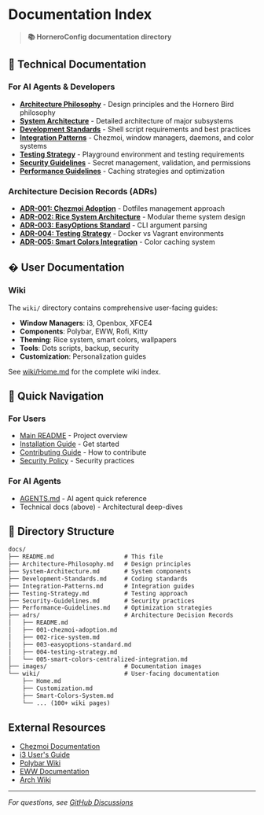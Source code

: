 # Documentation Index

> **📚 HorneroConfig documentation directory**

## 📑 Technical Documentation

### For AI Agents & Developers

- **[Architecture Philosophy](Architecture-Philosophy.md)** - Design principles and the Hornero Bird philosophy
- **[System Architecture](System-Architecture.md)** - Detailed architecture of major subsystems
- **[Development Standards](Development-Standards.md)** - Shell script requirements and best practices
- **[Integration Patterns](Integration-Patterns.md)** - Chezmoi, window managers, daemons, and color systems
- **[Testing Strategy](Testing-Strategy.md)** - Playground environment and testing requirements
- **[Security Guidelines](Security-Guidelines.md)** - Secret management, validation, and permissions
- **[Performance Guidelines](Performance-Guidelines.md)** - Caching strategies and optimization

### Architecture Decision Records (ADRs)

- **[ADR-001: Chezmoi Adoption](adrs/001-chezmoi-adoption.md)** - Dotfiles management approach
- **[ADR-002: Rice System Architecture](adrs/002-rice-system.md)** - Modular theme system design
- **[ADR-003: EasyOptions Standard](adrs/003-easyoptions-standard.md)** - CLI argument parsing
- **[ADR-004: Testing Strategy](adrs/004-testing-strategy.md)** - Docker vs Vagrant environments
- **[ADR-005: Smart Colors Integration](adrs/005-smart-colors-centralized-integration.md)** - Color caching system

## � User Documentation

### Wiki

The `wiki/` directory contains comprehensive user-facing guides:

- **Window Managers**: i3, Openbox, XFCE4
- **Components**: Polybar, EWW, Rofi, Kitty
- **Theming**: Rice system, smart colors, wallpapers
- **Tools**: Dots scripts, backup, security
- **Customization**: Personalization guides

See [wiki/Home.md](wiki/Home.md) for the complete wiki index.

## 🚀 Quick Navigation

### For Users

- [Main README](../README.md) - Project overview
- [Installation Guide](wiki/Home.md#-quick-installation) - Get started
- [Contributing Guide](../CONTRIBUTING.md) - How to contribute
- [Security Policy](../SECURITY.md) - Security practices

### For AI Agents

- [AGENTS.md](../AGENTS.md) - AI agent quick reference
- Technical docs (above) - Architectural deep-dives

## 📂 Directory Structure

```txt
docs/
├── README.md                    # This file
├── Architecture-Philosophy.md   # Design principles
├── System-Architecture.md       # System components
├── Development-Standards.md     # Coding standards
├── Integration-Patterns.md      # Integration guides
├── Testing-Strategy.md          # Testing approach
├── Security-Guidelines.md       # Security practices
├── Performance-Guidelines.md    # Optimization strategies
├── adrs/                        # Architecture Decision Records
│   ├── README.md
│   ├── 001-chezmoi-adoption.md
│   ├── 002-rice-system.md
│   ├── 003-easyoptions-standard.md
│   ├── 004-testing-strategy.md
│   └── 005-smart-colors-centralized-integration.md
├── images/                      # Documentation images
└── wiki/                        # User-facing documentation
    ├── Home.md
    ├── Customization.md
    ├── Smart-Colors-System.md
    └── ... (100+ wiki pages)
```

## External Resources

- [Chezmoi Documentation](https://www.chezmoi.io/)
- [i3 User's Guide](https://i3wm.org/docs/userguide.html)
- [Polybar Wiki](https://github.com/polybar/polybar/wiki)
- [EWW Documentation](https://elkowar.github.io/eww/)
- [Arch Wiki](https://wiki.archlinux.org/)

---

*For questions, see [GitHub Discussions](https://github.com/ulises-jeremias/dotfiles/discussions)*
